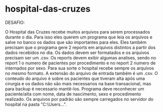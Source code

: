 # hospital-das-cruzes

DESAFIO:

O Hospital das Cruzes recebe muitos arquivos para serem processados durante o dia.
Para isso eles querem um programa que leia os arquivos e salve no banco os dados que são importantes para eles.
Eles também precisam que o programa gere 2 reports em arquivos distintos a partir dos dados recebidos no dia. Os dados devem ser 
formatados e os arquivos precisam ser um .csv.
Os reports devem exibir algumas analises, sendo no report 1 o numero de pacientes por procedimento e no report 2 
numero de internados por sexo.
Para sua sorte o hospital recebe sempre os arquivos no mesmo formato. A extensão do arquivo de entrada também é um .csv.
O conteudo do arquivo é sobre os pacientes que tiveram alta após uma cirurgia e os dados não são mais necessarios 
na base transacional, mas para backup é necessario mantê-los.
Programa deve reconhecer um paciente/alta com nome, data de nascimento, sexo e procedimento realizado.
Os arquivos por padrão são sempre carregados no servidor do hospital na pasta "C:\Users\...".
